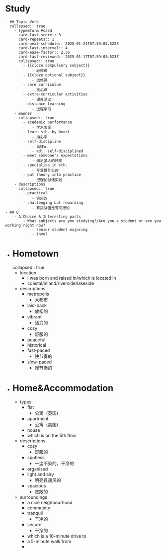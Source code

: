 # Study
	- ## Topic Verb
	  collapsed:: true
		- type&form #card
		  card-last-score:: 3
		  card-repeats:: 1
		  card-next-schedule:: 2025-01-21T07:59:03.522Z
		  card-last-interval:: 4
		  card-ease-factor:: 2.36
		  card-last-reviewed:: 2025-01-17T07:59:03.523Z
		  collapsed:: true
			- {{cloze compulsory subject}}
				- 必修课
			- {{cloze optional subject}}
				- 选修课
			- core curriculum
				- 核心课
			- extra-curricular activities
				- 课外活动
			- distance learning
				- 远程学习
		- manner
		  collapsed:: true
			- academic performance
				- 学术表现
			- learn sth. by heart
				- 用心学
			- self-discipline
				- 自律n.
				- adj. self-disciplined
			- meet someone's expectations
				- 满足某人的预期
			- specialise in sth.
				- 专业做什么的
			- put theory into practice
				- 把理论付诸实践
		- descriptions
		  collapsed:: true
			- practical
				- 实用的
			- challenging but rewarding
				- 有挑战但是有回报的
	- ## Q
		- A.Choice & Interesting parts
			- What subjects are you studying?/Are you a student or are you working right now?
				- senior student majoring
				- invol
- # Hometown
  collapsed:: true
	- location
		- I was born and raised in/which is located in
		- coastal/inland/riverside/lakeside
	- descriptions
		- metropolis
			- 大都市
		- laid-back
			- 放松的
		- vibrant
			- 活力的
		- cozy
			- 舒服的
		- peaceful
		- historical
		- fast-paced
			- 快节奏的
		- slow-paced
			- 慢节奏的
- # Home&Accommodation
	- types
		- flat
			- 公寓（英国)
		- apartment
			- 公寓（美国)
		- house
		- which is on the 5th floor
	- descriptions
		- cozy
			- 舒服的
		- spotless
			- 一尘不染的，干净的
		- organised
		- light and airy
			- 明亮且通风的
		- spacious
			- 宽敞的
	- surroundings
		- a nice neighbourhood
		- community
		- tranquil
			- 干净的
		- secure
			- 干净的
		- which is a 10-minute drive to
		- a 5-minute walk from
		-